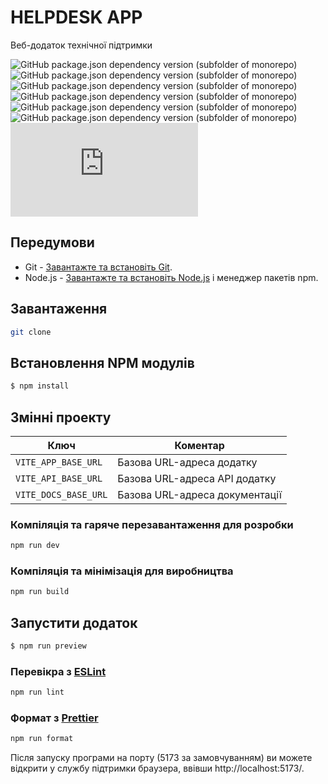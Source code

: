# HELPDESK APP

Веб-додаток технічної підтримки

![GitHub package.json dependency version (subfolder of monorepo)](https://img.shields.io/github/package-json/dependency-version/baklai/helpdesk-app/vue)
![GitHub package.json dependency version (subfolder of monorepo)](https://img.shields.io/github/package-json/dependency-version/baklai/helpdesk-app/pinia)
![GitHub package.json dependency version (subfolder of monorepo)](https://img.shields.io/github/package-json/dependency-version/baklai/helpdesk-app/vue-router)
![GitHub package.json dependency version (subfolder of monorepo)](https://img.shields.io/github/package-json/dependency-version/baklai/helpdesk-app/primevue)
![GitHub package.json dependency version (subfolder of monorepo)](https://img.shields.io/github/package-json/dependency-version/baklai/helpdesk-app/primeicons)
![GitHub package.json dependency version (subfolder of monorepo)](https://img.shields.io/github/package-json/dependency-version/baklai/helpdesk-app/axios)
![GitHub package.json dependency version (subfolder of monorepo)](https://img.shields.io/github/package-json/dependency-version/baklai/helpdesk-app/html2pdf.js)

## Передумови

- Git - [Завантажте та встановіть Git](https://git-scm.com/downloads).
- Node.js - [Завантажте та встановіть Node.js](https://nodejs.org/en/download/) і менеджер пакетів npm.

## Завантаження

```bash
git clone
```

## Встановлення NPM модулів

```bash
$ npm install
```

## Змінні проекту

| Ключ                 | Коментар                       |
| -------------------- | ------------------------------ |
| `VITE_APP_BASE_URL`  | Базова URL-адреса додатку      |
| `VITE_API_BASE_URL`  | Базова URL-адреса API додатку  |
| `VITE_DOCS_BASE_URL` | Базова URL-адреса документації |

### Компіляція та гаряче перезавантаження для розробки

```bash
npm run dev
```

### Компіляція та мінімізація для виробництва

```bash
npm run build
```

## Запустити додаток

```bash
$ npm run preview
```

### Перевікра з [ESLint](https://eslint.org/)

```bash
npm run lint
```

### Формат з [Prettier](https://prettier.io/)

```bash
npm run format
```

Після запуску програми на порту (5173 за замовчуванням) ви можете відкрити
у службу підтримки браузера, ввівши http://localhost:5173/.
